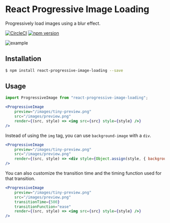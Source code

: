 # React Progressive Image Loading
Progressively load images using a blur effect.

[![CircleCI](https://circleci.com/gh/wcandillon/react-progressive-image-loading.svg?style=svg)](https://circleci.com/gh/wcandillon/react-progressive-image-loading)
[![npm version](https://badge.fury.io/js/react-progressive-image-loading.svg)](https://badge.fury.io/js/react-progressive-image-loading)

![example](http://i.imgur.com/fL5Qqvj.gif)

## Installation

```bash
$ npm install react-progressive-image-loading --save
```

## Usage

```jsx
import ProgressiveImage from "react-progressive-image-loading";
```

```jsx
<ProgressiveImage
    preview="/images/tiny-preview.png"
    src="/images/preview.png"
    render={(src, style) => <img src={src} style={style} />}
/>
```

Instead of using the `img` tag, you can use `background-image` with a `div`.

```jsx
<ProgressiveImage
    preview="/images/tiny-preview.png"
    src="/images/preview.png"
    render={(src, style) => <div style={Object.assign(style, { backgroundImage: `url(${src})` })} />}
/>
```

You can also customize the transition time and the timing function used for that transition.

```jsx
<ProgressiveImage
    preview="/images/tiny-preview.png"
    src="/images/preview.png"
    transitionTime={500}
    transitionFunction="ease"
    render={(src, style) => <img src={src} style={style} />}
/>
```
